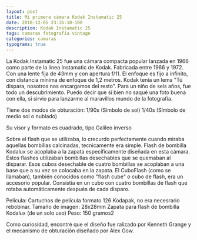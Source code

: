 ```yaml
---
layout: post
title: Mi primera cámara Kodak Instamatic 25
date: 2018-12-05 23:36:10-100
description: Kodak Instamatic 25
tags: camaras fotografia vintage
categories: camaras
typograms: true
---
```


La Kodak Instamatic 25 fue una cámara compacta popular lanzada en 1966 como parte de la línea Instamatic de Kodak. Fabricada entre 1966 y 1972. Con una lente fija de 43mm y con apertura f/11. El enfoque es fijo a infinito, con distancia mínima de enfoque de 1,2 metros. Kodak tenía un lema "Tú dispara, nosotros nos encargamos del resto".
Para un niño de seis años, fue todo un descubrimiento. Puedo decir que si bien no saqué una foto buena con ella, sí sirvio para lanzarme al maravillos mundo de la fotografía.

Tiene dos modos de obturación:
1/90s (Símbolo de sol)
1/40s (Símbolo de medio sol o nublado)

Su visor y formato es cuadrado, tipo Galileo inverso

Sobre el flash que se utilizaba, lo crecurdo perfectamente cuando miraba aquellas bombillas calcinadas, tecnicamente era simple. Flash de bombilla Kodalux se acoplaba a la zapata específicamente diseñada en esta cámara. Estos flashes utilizaban bombillas desechables que se quemaban al disparar.
Esos cubos desechable de cuatro bombillas se acoplaban a una base que a su vez se colocaba en la zapata. El CuboFlash (como se llamaban), también conocidos como "flash cube" o cubo de flash, era un accesorio popular. Consistía en un cubo con cuatro bombillas de flash que rotaba automáticamente después de cada disparo.

Película: Cartuchos de película formato 126 Kodapak, no era necesrario rebobinar.
Tamaño de imagen: 28x28mm
Zapata para flash de bombilla Kodalux (de un solo uso)
Peso: 150 gramos2

Como curiosidad, encontré que el diseño fue ralizado por Kenneth Grange y el mecanismo de obturación diseñado por Alex Gow.